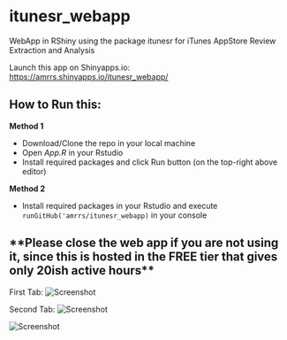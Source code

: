 # itunesr_webapp
WebApp in RShiny using the package itunesr for iTunes AppStore Review Extraction and Analysis

Launch this app on Shinyapps.io: https://amrrs.shinyapps.io/itunesr_webapp/ 

## How to Run this:

**Method 1**

* Download/Clone the repo in your local machine
* Open *App.R* in your Rstudio 
* Install required packages and click Run button (on the top-right above editor) 

**Method 2**

* Install required packages in your Rstudio and execute `runGitHub('amrrs/itunesr_webapp)` in your console 


## \*\*Please close the web app if you are not using it, since this is hosted in the FREE tier that gives only 20ish active hours\*\*


First Tab:
![Screenshot](itunes_webapp_screenshot.PNG)

Second Tab:
![Screenshot](itunes_webapp_screenshot_2.PNG)

![Screenshot](itunes_webapp_screenshot_3.PNG)
